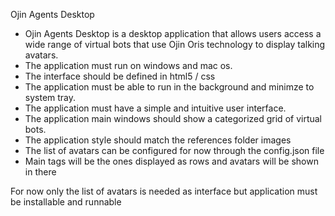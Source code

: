 Ojin Agents Desktop

- Ojin Agents Desktop is a desktop application that allows users access a wide range of virtual bots that use Ojin Oris technology to display talking avatars.
- The application must run on windows and mac os.
- The interface should be defined in html5 / css
- The application must be able to run in the background and minimze to system tray.
- The application must have a simple and intuitive user interface.
- The application main windows should show a categorized grid of virtual bots.
- The application style should match the references folder images
- The list of avatars can be configured for now through the config.json file
- Main tags will be the ones displayed as rows and avatars will be shown in there


For now only the list of avatars is needed as interface but application must be installable and runnable